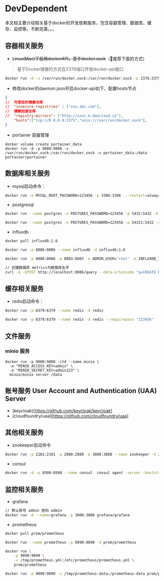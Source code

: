 # DevDependent

本文档主要介绍相关基于docker的开发依赖服务，包含容器管理、数据库、缓存、监控等。不断完善。。。

## 容器相关服务

- ~~Linux(Mac)下启用dockerAPI，基于docker.sock~~（推荐下面的方式）

> 基于Docker镜像的方式在2376端口开放docker-api接口

```bash
docker run -d -v /var/run/docker.sock:/var/run/docker.sock -p 2376:2375 bobrik/socat TCP4-LISTEN:2375,fork,reuseaddr UNIX-CONNECT:/var/run/docker.sock
```

- 修改docker的daemon.json开启docker-api如下，配置hosts节点

```json
{
//  可信任的镜像仓库
//  "insecure-registries" : ["xxx.abc.com"],
//  镜像加速仓库
//  "registry-mirrors": ["http://xxxx.m.daocloud.io"],
    "hosts":["tcp://0.0.0.0:2375","unix:///var/run/docker.sock"],
}
```

- portainer 容器管理

```
docker volume create portainer_data
docker run -d -p 9000:9000 -v /var/run/docker.sock:/var/run/docker.sock -v portainer_data:/data portainer/portainer
```

## 数据库相关服务

- mysql启动命令：

```bash
docker run -e MYSQL_ROOT_PASSWORD=123456 -p 3306:3306  --restart=always --name mysql -d mysql:5.7.20
```

- postgresql

```bash
docker run --name postgres -e POSTGRES_PASSWORD=123456 -p 5432:5432 -d postgres:10.5

docker run --name postgres -e POSTGRES_PASSWORD=123456 -p 54321:5432 -d postgres:9.4.19
```


- influxdb

```bash
docker pull influxdb:1.6

docker run -p 8086:8086 --name influxdb -d influxdb:1.6

docker run -p 8086:8086 -p 8083:8083 -e ADMIN_USER="root" -e INFLUXDB_INIT_PWD="123456" -e PRE_CREATE_DB="metrics" --name influxdb -d influxdb:1.6

// 创建数据库 metrics为数据库名字
curl -G -XPOST http://localhost:8086/query --data-urlencode "q=CREATE DATABASE metrics"
```

## 缓存相关服务

- redis启动命令：

```bash
docker run -p 6379:6379 --name redis -d redis

docker run -p 6379:6379 --name redis -d redis --requirepass "123456"
```

## 文件服务

### minio 服务

```
docker run -p 9000:9000 -itd --name minio \
  -e "MINIO_ACCESS_KEY=admin" \
  -e "MINIO_SECRET_KEY=admin123" \
  minio/minio server /data
```

## 账号服务 User Account and Authentication (UAA) Server

- (keycloak)[https://github.com/keycloak/keycloak]
- (cloudfoundry/uaa)[https://github.com/cloudfoundry/uaa]

## 其他相关服务

- zookeeper启动命令

```bash
docker run -p 2181:2181 -p 2888:2888 -p 3888:3888 --name zookeeper -d zookeeper
```

- consul

```bash
docker run -d -p 8500:8500 --name consul  consul agent -server -bootstrap -client=0.0.0.0 -ui
```


## 监控相关服务

- grafana

```bash
// 默认账号 admin 密码 admin
docker run -d --name=grafana -p 3000:3000 grafana/grafana
```

- prometheus

```bash
docker pull prom/prometheus

docker run --name prometheus -p 9090:9090 -d prom/prometheus

docker run \
    -p 9090:9090 \
    -v /tmp/prometheus.yml:/etc/prometheus/prometheus.yml \
    prom/prometheus

docker run -p 9090:9090 -v /tmp/prometheus-data:/prometheus-data prom/prometheus
```
